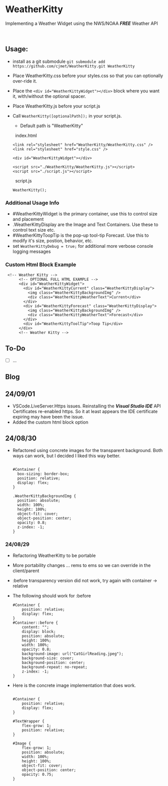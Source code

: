 # WeatherKitty

Implementing a Weather Widget using the NWS/NOAA **_FREE_** Weather API <br>

<br>

## Usage:

- install as a git submodule
  `git submodule add https://github.com/cjmet/WeatherKitty.git WeatherKitty`

- Place WeatherKitty.css before your styles.css so that you can optionally over-ride it.
- Place the `<div id="WeatherKittyWidget"></div>` block where you want it, with/without the optional spacer.
- Place WeatherKitty.js before your script.js
- Call `WeatherKitty([optionalPath]);` in your script.js.

  - Default path is "WeatherKitty"

  &nbsp;
  index.html

  ```
  <link rel="stylesheet" href="WeatherKitty/WeatherKitty.css" />
  <link rel="stylesheet" href="style.css" />

  <div id="WeatherKittyWidget"></div>

  <script src="./WeatherKitty/WeatherKitty.js"></script>
  <script src="./script.js"></script>
  ```

  &nbsp;
  script.js

  ```
  WeatherKitty();
  ```

### Additional Usage Info

- #WeatherKittyWidget is the primary container, use this to control size and placement
- .WeatherKittyDisplay are the Image and Text Containers. Use these to control text size etc.
- #WeatherKittyToopTip is the pop-up tool-tip Forecast. Use this to modify it's size, postion, behavior, etc.
- set `WeatherKittyDebug = true;` for additional more verbose console logging messages

### Custom Html Block Example

```
 <!-- Weather Kitty -->
      <!-- OPTIONAL FULL HTML EXAMPLE -->
      <div id="WeatherKittyWidget">
        <div id="WeatherKittyCurrent" class="WeatherKittyDisplay">
          <img class="WeatherKittyBackgroundImg" />
          <div class="WeatherKittyWeatherText">Current</div>
        </div>
        <div id="WeatherKittyForecast" class="WeatherKittyDisplay">
          <img class="WeatherKittyBackgroundImg" />
          <div class="WeatherKittyWeatherText">Forecast</div>
        </div>
        <div id="WeatherKittyToolTip">Toop Tip</div>
      </div>
      <!-- Weather Kitty -->
```

## To-Do

- [ ] ...

## Blog

## 24/09/01

- VSCode.LiveServer.Https issues. Reinstalling the **_Visual Studio IDE_** API Certificates re-enabled https. So it at least appears the IDE certificate expiring may have been the issue.
- Added the custom html block option

## 24/08/30

- Refactored using concrete images for the transparent background. Both ways can work, but I decided I liked this way better.

  ```

  #Container {
    box-sizing: border-box;
    position: relative;
    display: flex;
  }

  .WeatherKittyBackgroundImg {
    position: absolute;
    width: 100%;
    height: 100%;
    object-fit: cover;
    object-position: center;
    opacity: 0.8;
    z-index: -1;
  }
  ```

### 24/08/29

- Refactoring WeatherKitty to be portable
- More portability changes ... rems to ems so we can override in the client/parent
- :before transparency version did not work, try again with container -> relative
- The following should work for :before

  ```
  #Container {
      position: relative;
      display: flex;
  }
  #Container::before {
      content: "";
      display: block;
      position: absolute;
      height: 100%;
      width: 100%;
      opacity: 0.8;
      background-image: url("CatGirlReading.jpeg");
      background-size: cover;
      background-position: center;
      background-repeat: no-repeat;
      z-index: -1;
  }
  ```

- Here is the concrete image implementation that does work.

  ```

  #Container {
      position: relative;
      display: flex;
  }

  #TextWrapper {
      flex-grow: 1;
      position: relative;
  }

  #Image {
      flex-grow: 1;
      position: absolute;
      width: 100%;
      height: 100%;
      object-fit: cover;
      object-position: center;
      opacity: 0.75;
  }

  ```

